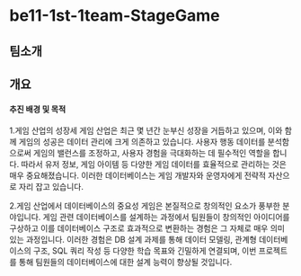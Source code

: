 # be11-1st-1team-StageGame


## 팀소개



## 개요
#### **추진 배경 및 목적**
1.게임 산업의 성장세
게임 산업은 최근 몇 년간 눈부신 성장을 거듭하고 있으며, 이와 함께 게임의 성공은 데이터 관리에 크게 의존하고 있습니다. 
사용자 행동 데이터를 분석함으로써 게임의 밸런스를 조정하고, 사용자 경험을 극대화하는 데 필수적인 역할을 합니다. 
따라서 유저 정보, 게임 아이템 등 다양한 게임 데이터를 효율적으로 관리하는 것은 매우 중요해졌습니다. 
이러한 데이터베이스는 게임 개발자와 운영자에게 전략적 자산으로 자리 잡고 있습니다.

2.게임 산업에서 데이터베이스의 중요성
게임은 본질적으로 창의적인 요소가 풍부한 분야입니다. 
게임 관련 데이터베이스를 설계하는 과정에서 팀원들이 창의적인 아이디어를 구상하고 이를 데이터베이스 구조로 효과적으로 변환하는 경험은 그 자체로 매우 의미 있는 과정입니다. 
이러한 경험은 DB 설계 과제를 통해 데이터 모델링, 관계형 데이터베이스의 구조, SQL 쿼리 작성 등 다양한 학습 목표와 긴밀하게 연결되며, 이번 프로젝트를 통해 팀원들의 데이터베이스에 대한 설계 능력이 향상될 것입니다.

